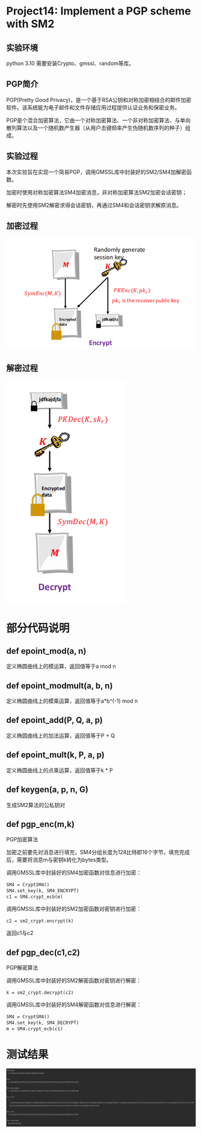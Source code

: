 # Project14: Implement a PGP scheme with SM2

## 实验环境

python 3.10 需要安装Crypto、gmssl、random等库。

## PGP简介
PGP(Pretty Good Privacy)，是一个基于RSA公钥和对称加密相结合的邮件加密软件。该系统能为电子邮件和文件存储应用过程提供认证业务和保密业务。

PGP是个混合加密算法，它由一个对称加密算法、一个非对称加密算法、与单向散列算法以及一个随机数产生器（从用户击键频率产生伪随机数序列的种子）组成。

## 实验过程
本次实验旨在实现一个简易PGP，调用GMSSL库中封装好的SM2/SM4加解密函数。

加密时使用对称加密算法SM4加密消息，非对称加密算法SM2加密会话密钥；

解密时先使用SM2解密求得会话密钥，再通过SM4和会话密钥求解原消息。

## 加密过程
![image](https://github.com/Z-Yivon/project/blob/main/project14/p2.png)

## 解密过程
![image](https://github.com/Z-Yivon/project/blob/main/project14/p1.png)

# 部分代码说明
## def epoint_mod(a, n)
定义椭圆曲线上的模运算，返回值等于a mod n

## def epoint_modmult(a, b, n)
定义椭圆曲线上的模乘运算，返回值等于a*b^(-1) mod n

## def epoint_add(P, Q, a, p)
定义椭圆曲线上的加法运算，返回值等于P + Q

## def epoint_mult(k, P, a, p)
定义椭圆曲线上的点乘运算，返回值等于k * P

## def keygen(a, p, n, G)
生成SM2算法的公私钥对

## def pgp_enc(m,k)
PGP加密算法

加密之前要先对消息进行填充，SM4分组长度为128比特即16个字节，填充完成后，需要将消息m与密钥k转化为bytes类型。

调用GMSSL库中封装好的SM4加密函数对信息进行加密：

```
SM4 = CryptSM4()
SM4.set_key(k, SM4_ENCRYPT)
c1 = SM4.crypt_ecb(m)
```

调用GMSSL库中封装好的SM2加密函数对密钥进行加密：

```
c2 = sm2_crypt.encrypt(k)
```

返回c1与c2

## def pgp_dec(c1,c2)
PGP解密算法

调用GMSSL库中封装好的SM2解密函数对密钥进行解密：

```
k = sm2_crypt.decrypt(c2)
```

调用GMSSL库中封装好的SM4解密函数对信息进行解密：

```
SM4 = CryptSM4()
SM4.set_key(k, SM4_DECRYPT)
m = SM4.crypt_ecb(c1)
```
# 测试结果
![image](https://github.com/Z-Yivon/project/blob/main/project14/result.png)

